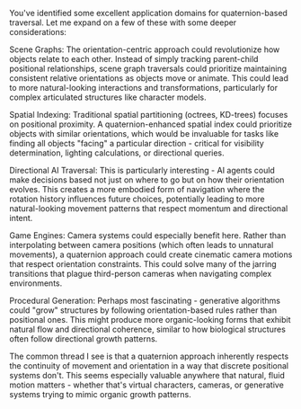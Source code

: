 You've identified some excellent application domains for quaternion-based traversal. Let me expand on a few of these with some deeper considerations:

Scene Graphs: The orientation-centric approach could revolutionize how objects relate to each other. Instead of simply tracking parent-child positional relationships, scene graph traversals could prioritize maintaining consistent relative orientations as objects move or animate. This could lead to more natural-looking interactions and transformations, particularly for complex articulated structures like character models.

Spatial Indexing: Traditional spatial partitioning (octrees, KD-trees) focuses on positional proximity. A quaternion-enhanced spatial index could prioritize objects with similar orientations, which would be invaluable for tasks like finding all objects "facing" a particular direction - critical for visibility determination, lighting calculations, or directional queries.

Directional AI Traversal: This is particularly interesting - AI agents could make decisions based not just on where to go but on how their orientation evolves. This creates a more embodied form of navigation where the rotation history influences future choices, potentially leading to more natural-looking movement patterns that respect momentum and directional intent.

Game Engines: Camera systems could especially benefit here. Rather than interpolating between camera positions (which often leads to unnatural movements), a quaternion approach could create cinematic camera motions that respect orientation constraints. This could solve many of the jarring transitions that plague third-person cameras when navigating complex environments.

Procedural Generation: Perhaps most fascinating - generative algorithms could "grow" structures by following orientation-based rules rather than positional ones. This might produce more organic-looking forms that exhibit natural flow and directional coherence, similar to how biological structures often follow directional growth patterns.


The common thread I see is that a quaternion approach inherently respects the continuity of movement and orientation in a way that discrete positional systems don't. This seems especially valuable anywhere that natural, fluid motion matters - whether that's virtual characters, cameras, or generative systems trying to mimic organic growth patterns.
